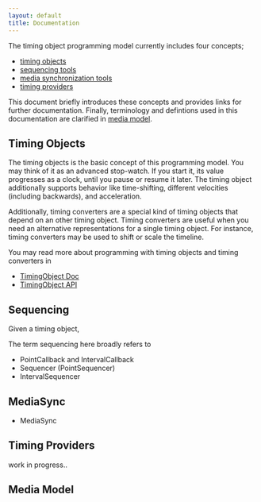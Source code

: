```yaml
---
layout: default
title: Documentation
---
```


The timing object programming model currently includes four concepts;

- [timing objects](#timingobject)
- [sequencing tools](#sequencing)
- [media synchronization tools](#mediasync)
- [timing providers](#timingprovider)

This document briefly introduces these concepts and provides links for further documentation. Finally,
terminology and defintions used in this documentation are clarified in [media model](#mediamodel).  


<a name="timingobject"></a>
## Timing Objects

The timing objects is the basic concept of this programming model. You may think of it as an advanced stop-watch.
If you start it, its value progresses as a clock, until you pause or resume it later. The timing object additionally 
supports behavior like time-shifting, different velocities (including backwards), and acceleration.

Additionally, timing converters are a special kind of timing objects that depend on an other timing object.
Timing converters are useful when you need an alternative representations for a single timing object. For instance, 
timing converters may be used to shift or scale the timeline.

You may read more about programming with timing objects and timing converters in 

- [TimingObject Doc](doc/doctimingobject.html)
- [TimingObject API](doc/apitimingobject.html)

<a name="sequencing"></a>
## Sequencing

Given a timing object, 

The term sequencing here broadly refers to 

- PointCallback and IntervalCallback
- Sequencer (PointSequencer)
- IntervalSequencer

<a name="mediasync"></a>
## MediaSync

- MediaSync

<a name="timingprovider"></a>
## Timing Providers

work in progress..


<a name="mediamodel"></a>
## Media Model